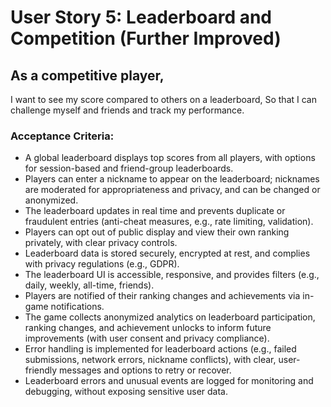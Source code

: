 

# User Story 5: Leaderboard and Competition (Further Improved)

## As a competitive player,
I want to see my score compared to others on a leaderboard,
So that I can challenge myself and friends and track my performance.

### Acceptance Criteria:
- A global leaderboard displays top scores from all players, with options for session-based and friend-group leaderboards.
- Players can enter a nickname to appear on the leaderboard; nicknames are moderated for appropriateness and privacy, and can be changed or anonymized.
- The leaderboard updates in real time and prevents duplicate or fraudulent entries (anti-cheat measures, e.g., rate limiting, validation).
- Players can opt out of public display and view their own ranking privately, with clear privacy controls.
- Leaderboard data is stored securely, encrypted at rest, and complies with privacy regulations (e.g., GDPR).
- The leaderboard UI is accessible, responsive, and provides filters (e.g., daily, weekly, all-time, friends).
- Players are notified of their ranking changes and achievements via in-game notifications.
- The game collects anonymized analytics on leaderboard participation, ranking changes, and achievement unlocks to inform future improvements (with user consent and privacy compliance).
- Error handling is implemented for leaderboard actions (e.g., failed submissions, network errors, nickname conflicts), with clear, user-friendly messages and options to retry or recover.
- Leaderboard errors and unusual events are logged for monitoring and debugging, without exposing sensitive user data.
